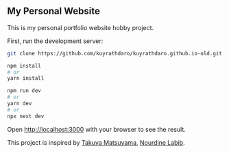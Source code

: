 ## My Personal Website

This is my personal portfolio website hobby project.

First, run the development server:

```bash
git clone https://github.com/kuyrathdaro/kuyrathdaro.github.io-old.git

npm install
# or
yarn install

npm run dev
# or
yarn dev
# or
npx next dev
```
Open [http://localhost:3000](http://localhost:3000) with your browser to see the result.

This project is inspired by [Takuya Matsuyama](https://www.craftz.dog/), [Nourdine Labib](https://blog.nourdinedev.com/).

